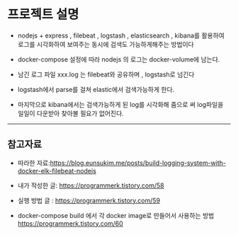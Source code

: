 
# 프로젝트 설명


* nodejs + express , filebeat , logstash , elasticsearch , kibana를 활용하여 로그를 시각화하여 보여주는 동시에 검색도 가능하게해주는 방법이다

* docker-compose 설정에 따라 nodejs 의 로그는  docker-volume에 남는다. 

* 남긴 로그 파일 xxx.log 는 filebeat와 공유하며 , logstash로 넘긴다

* logstash에서 parse를 걸쳐 elastic에서 검색가능하게 한다. 

* 마지막으로 kibana에서는 검색가능하게 된 log를 시각화해 줌으로 써 log파일을 일일이 다운받아 찾아볼 필요가 없어진다.


------------

## 참고자료


* 따라한 자료:<https://blog.eunsukim.me/posts/build-logging-system-with-docker-elk-filebeat-nodejs>


* 내가 작성한 글: <https://programmerk.tistory.com/58>

* 실행 방법 글 :  <https://programmerk.tistory.com/59>

* docker-compose build 에서 각 docker image로 만들어서 사용하는 방법 <https://programmerk.tistory.com/60>